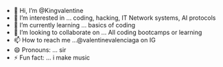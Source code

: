 - 👋 Hi, I’m @Kingvalentine
- 👀 I’m interested in ... coding, hacking, IT Network systems, AI protocols
- 🌱 I’m currently learning ... basics of coding
- 💞️ I’m looking to collaborate on ... All coding bootcamps or learning
- 📫 How to reach me ...@valentinevalenciaga on IG
- 😄 Pronouns: ... sir
- ⚡ Fun fact: ... i make music

<!---
Kingvalentine/Kingvalentine is a ✨ special ✨ repository because its `README.md` (this file) appears on your GitHub profile.
You can click the Preview link to take a look at your changes.
--->
